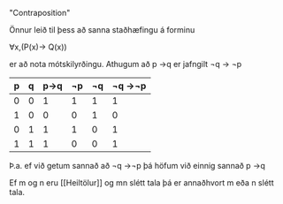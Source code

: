 "Contraposition"

Önnur leið til þess að sanna staðhæfingu á forminu 

$\forall$x,(P(x)$\rightarrow$ Q(x))

er að nota mótskilyrðingu. Athugum að p $\rightarrow$q er jafngilt $\neg$q $\rightarrow$ $\neg$p

| p   | q   | p$\rightarrow$q | $\neg$p | $\neg$q | $\neg$q $\rightarrow$$\neg$p |
| --- | --- | --------------- | ------- | ------- | ---------------------------- |
| 0   | 0   | 1               | 1       | 1       | 1                            |
| 1   | 0   | 0               | 0       | 1       | 0                            |
| 0   | 1   | 1               | 1       | 0       | 1                            |
| 1   | 1   | 1               | 0       | 0       | 1                             |

Þ.a. ef við getum sannað að $\neg$q $\rightarrow$$\neg$p þá höfum við einnig sannað p $\rightarrow$q

Ef m og n eru [[Heiltölur]] og mn slétt tala þá er annaðhvort m eða n slétt tala.

